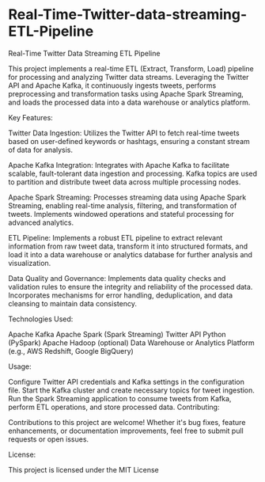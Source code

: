 # Real-Time-Twitter-data-streaming-ETL-Pipeline

Real-Time Twitter Data Streaming ETL Pipeline

This project implements a real-time ETL (Extract, Transform, Load) pipeline for processing and analyzing Twitter data streams. Leveraging the Twitter API and Apache Kafka, it continuously ingests tweets, performs preprocessing and transformation tasks using Apache Spark Streaming, and loads the processed data into a data warehouse or analytics platform.

Key Features:

Twitter Data Ingestion: Utilizes the Twitter API to fetch real-time tweets based on user-defined keywords or hashtags, ensuring a constant stream of data for analysis.

Apache Kafka Integration: Integrates with Apache Kafka to facilitate scalable, fault-tolerant data ingestion and processing. Kafka topics are used to partition and distribute tweet data across multiple processing nodes.

Apache Spark Streaming: Processes streaming data using Apache Spark Streaming, enabling real-time analysis, filtering, and transformation of tweets. Implements windowed operations and stateful processing for advanced analytics.

ETL Pipeline: Implements a robust ETL pipeline to extract relevant information from raw tweet data, transform it into structured formats, and load it into a data warehouse or analytics database for further analysis and visualization.

Data Quality and Governance: Implements data quality checks and validation rules to ensure the integrity and reliability of the processed data. Incorporates mechanisms for error handling, deduplication, and data cleansing to maintain data consistency.

Technologies Used:

Apache Kafka
Apache Spark (Spark Streaming)
Twitter API
Python (PySpark)
Apache Hadoop (optional)
Data Warehouse or Analytics Platform (e.g., AWS Redshift, Google BigQuery)

Usage:

Configure Twitter API credentials and Kafka settings in the configuration file.
Start the Kafka cluster and create necessary topics for tweet ingestion.
Run the Spark Streaming application to consume tweets from Kafka, perform ETL operations, and store processed data.
Contributing:

Contributions to this project are welcome! Whether it's bug fixes, feature enhancements, or documentation improvements, feel free to submit pull requests or open issues.

License:

This project is licensed under the MIT License
